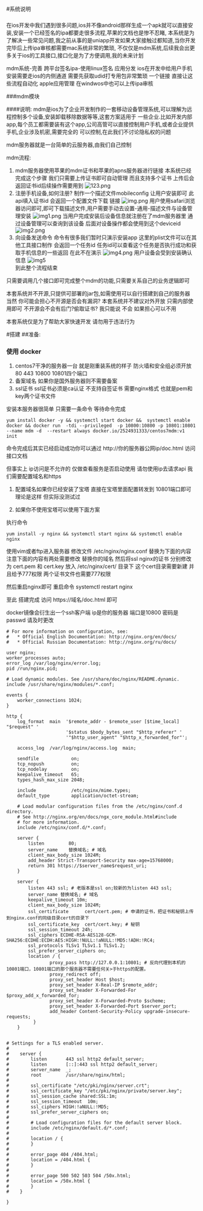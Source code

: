 #系统说明

###
在ios开发中我们遇到很多问题,ios并不像android那样生成一个apk就可以直接安装,安装一个已经签名的ipa都要走很多流程,苹果的文档也是惨不忍睹, 本系统是为了解决一些常见问题,我之前从事的是uniapp开发如果大家接触过都知道,当你开发完毕后上传ipa审核都需要mac系统非常的繁琐,
不仅仅是mdm系统,后续我会出更多关于ios的工具接口,接口化是为了方便调用,我的未来计划

mdm系统-完善
跨平台签名ipa-使用linux签名
应用分发 ios在开发中给用户手机安装需要走ios的内侧通道 需要先获取udid打专用包非常繁琐 一个链接 直接让这些流程自动化
apple应用管理 在windwos中也可以上传ipa审核


###mdm模块

####说明:
mdm是ios为了企业开发制作的一套移动设备管理系统,可以理解为远程控制多个设备,安装卸载移除数据等等,这套方案适用于
一些企业.比如开发内部app,每个员工都需要装有这个app,公司高管可以直接控制用户手机,或者企业提供手机,企业涉及机密,需要完全的
可以控制,在此我们不讨论隐私权的问题

mdm服务器就是一台简单的云服务器,由我们自己控制

mdm流程:
1. mdm服务器使用苹果的mdm证书和苹果的apns服务器进行链接 本系统已经完成这个步骤 我们只需要上传证书即可自动管理 而且支持多个证书 上传后会返回证书id后续操作需要用到 
![123.png](https://s1.ax1x.com/2022/04/15/LGMRkq.png)
2. 注册手机设备,如何注册? 制作一个描述文件mobileconfig 让用户安装即可 此api填入证书id 会返回一个配置文件下载 链接 
![img.png](https://s1.ax1x.com/2022/04/15/LGQGCV.png)
用户使用safari浏览器访问即可,即可下载描述文件,用户需要手动去设置-通用-描述文件与设备管理安装
![img1.png](https://s1.ax1x.com/2022/04/15/LGl4L4.jpg)
当用户完成安装后设备信息就注册在了mdm服务器里 通过设备管理可以查询到该设备 后面对设备操作都会使用到这个deviceid
![img2.png](https://s1.ax1x.com/2022/04/15/LG1HBQ.png)   
3. 向设备发送命令 命令有很多我们暂时只演示安装app 这里的plist文件可以在其他工具接口制作 会返回一个任务id 任务id可以查看这个任务是否执行成功和获取手机信息的一些返回 在此不在演示
![img4.png](https://s1.ax1x.com/2022/04/15/LG8BLD.png)
用户设备会受到安装确认信息
![img5](https://s1.ax1x.com/2022/04/15/LGtMtJ.png)   
到此整个流程结束 
   
只需要调用几个接口即可完成整个mdm的功能,只需要关系自己的业务逻辑即可

本套系统并不开源,只提供可部署的jar包,如需使用可以自行搭建到自己的服务器
当然 你可能会担心不开源是否会有漏洞? 本套系统并不建议对外开放 只需内部使用即可
不开源会不会有后门?偷取证书? 我只能说 不会 如果担心可以不用 


本套系统仅是为了帮助大家快速开发 请勿用于违法行为 

#搭建
##准备:
### 使用 docker
1. centos7干净的服务器一台 就是刚重装系统的样子 防火墙和安全组必须开放 80 443 10800 10801四个端口 
2. 备案域名 如果你是国外服务器则不需要备案
3. ssl证书 ssl证书必须是ca认证 不支持自签证书 需要nginx格式 也就是pem和key两个证书文件

安装本服务器很简单 只需要一条命令 等待命令完成
```aidl
yum install docker -y && systemctl start docker &&  systemctl enable docker && docker run  -tdi --privileged  -p 10800:10800 -p 10801:10801 --name mdm -d  --restart always docker.io/2524931333/centos7mdm:v1 init
```

命令完成后其实已经启动成功你可以通过 http://你的服务器公网ip/doc.html 访问接口文档

但事实上 ip访问是不允许的 仅做查看服务是否启动使用 请勿使用ip去请求api 我们需要配置域名和https

1. 配置域名如果你已经安装了宝塔 直接在宝塔里面配置转发到 10801端口即可 理论是这样 但实际没测试过

2. 如果你不使用宝塔可以使用下面方案

执行命令
```aidl
yum install -y nginx && systemctl start nginx && systemctl enable nginx
```


使用vim或者ftp进入服务器 修改文件 /etc/nginx/nginx.conf 替换为下面的内容 
注意下面的内容有两处需要修改 替换你的域名
然后将ssl nginx的证书 分别修改为 cert.pem 和 cert.key 放入 /etc/nginx/cert/ 目录下 这个cert目录需要新建 
并且给予777权限 两个证书文件也需要777权限

然后重启nginx即可 重启命令 systemctl restart nginx

至此 搭建完成 访问 https://域名/doc.html 即可

docker镜像会衍生出一个ssh客户端 ip是你的服务器 端口是10800 密码是passwd 请及时更改

```aidl
# For more information on configuration, see:
#   * Official English Documentation: http://nginx.org/en/docs/
#   * Official Russian Documentation: http://nginx.org/ru/docs/

user nginx;
worker_processes auto;
error_log /var/log/nginx/error.log;
pid /run/nginx.pid;

# Load dynamic modules. See /usr/share/doc/nginx/README.dynamic.
include /usr/share/nginx/modules/*.conf;

events {
    worker_connections 1024;
}

http {
    log_format  main  '$remote_addr - $remote_user [$time_local] "$request" '
                      '$status $body_bytes_sent "$http_referer" '
                      '"$http_user_agent" "$http_x_forwarded_for"';

    access_log  /var/log/nginx/access.log  main;

    sendfile            on;
    tcp_nopush          on;
    tcp_nodelay         on;
    keepalive_timeout   65;
    types_hash_max_size 2048;

    include             /etc/nginx/mime.types;
    default_type        application/octet-stream;

    # Load modular configuration files from the /etc/nginx/conf.d directory.
    # See http://nginx.org/en/docs/ngx_core_module.html#include
    # for more information.
    include /etc/nginx/conf.d/*.conf;

	server {
		listen         80;
		server_name    替换域名; # 域名
        client_max_body_size 1024M;
		add_header Strict-Transport-Security max-age=15768000;
		return 301 https://$server_name$request_uri;
    }

	server {
		listen 443 ssl; # 老版本是ssl on;较新的为listen 443 ssl;
		server_name 替换域名; # 域名
		keepalive_timeout 10m;
		client_max_body_size 1024M;
		ssl_certificate      cert/cert.pem; # 申请的证书，把证书和秘钥上传到nginx.conf的同级目录cert的目录下
		ssl_certificate_key  cert/cert.key; # 秘钥
		ssl_session_timeout 24h;
		ssl_ciphers ECDHE-RSA-AES128-GCM-SHA256:ECDHE:ECDH:AES:HIGH:!NULL:!aNULL:!MD5:!ADH:!RC4;
		ssl_protocols TLSv1 TLSv1.1 TLSv1.2;
		ssl_prefer_server_ciphers on;
		location / {
				proxy_pass http://127.0.0.1:10801; # 反向代理到本机的10801端口，10801端口的那个服务器不需要任何关>于https的配置。
				proxy_redirect off;
				proxy_set_header Host $host;
				proxy_set_header X-Real-IP $remote_addr;
				proxy_set_header X-Forwarded-For $proxy_add_x_forwarded_for;
				proxy_set_header X-Forwarded-Proto $scheme;
				proxy_set_header X-Forwarded-Port $server_port;
				add_header Content-Security-Policy upgrade-insecure-requests;
		  }
    }


# Settings for a TLS enabled server.
#
#    server {
#        listen       443 ssl http2 default_server;
#        listen       [::]:443 ssl http2 default_server;
#        server_name  _;
#        root         /usr/share/nginx/html;
#
#        ssl_certificate "/etc/pki/nginx/server.crt";
#        ssl_certificate_key "/etc/pki/nginx/private/server.key";
#        ssl_session_cache shared:SSL:1m;
#        ssl_session_timeout  10m;
#        ssl_ciphers HIGH:!aNULL:!MD5;
#        ssl_prefer_server_ciphers on;
#
#        # Load configuration files for the default server block.
#        include /etc/nginx/default.d/*.conf;
#
#        location / {
#        }
#
#        error_page 404 /404.html;
#        location = /404.html {
#        }
#
#        error_page 500 502 503 504 /50x.html;
#        location = /50x.html {
#        }
#    }

}


```






